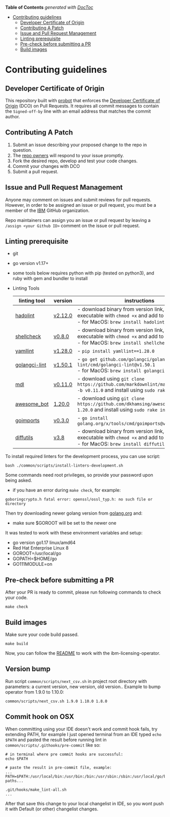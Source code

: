 <!-- START doctoc generated TOC please keep comment here to allow auto update -->
<!-- DON'T EDIT THIS SECTION, INSTEAD RE-RUN doctoc TO UPDATE -->
**Table of Contents**  *generated with [DocToc](https://github.com/thlorenz/doctoc)*

- [Contributing guidelines](#contributing-guidelines)
    - [Developer Certificate of Origin](#developer-certificate-of-origin)
    - [Contributing A Patch](#contributing-a-patch)
    - [Issue and Pull Request Management](#issue-and-pull-request-management)
    - [Linting prerequisite](#linting-prerequisite)
    - [Pre-check before submitting a PR](#pre-check-before-submitting-a-pr)
    - [Build images](#build-images)

<!-- END doctoc generated TOC please keep comment here to allow auto update -->

# Contributing guidelines

## Developer Certificate of Origin

This repository built with [probot](https://github.com/probot/probot) that enforces the [Developer Certificate of Origin](https://developercertificate.org/) (DCO) on Pull Requests. It requires all commit messages to contain the `Signed-off-by` line with an email address that matches the commit author.

## Contributing A Patch

1. Submit an issue describing your proposed change to the repo in question.
1. The [repo owners](OWNERS) will respond to your issue promptly.
1. Fork the desired repo, develop and test your code changes.
1. Commit your changes with DCO
1. Submit a pull request.

## Issue and Pull Request Management

Anyone may comment on issues and submit reviews for pull requests. However, in
order to be assigned an issue or pull request, you must be a member of the
[IBM](https://github.com/ibm) GitHub organization.

Repo maintainers can assign you an issue or pull request by leaving a
`/assign <your Github ID>` comment on the issue or pull request.

## Linting prerequisite

- git
- go version v1.17+
- some tools below requires python with pip (tested on python3), and ruby with gem and bundler to install
- Linting Tools

    | linting tool | version | instructions |
    | ------------ | ------- | ------------ |
    | [hadolint](https://github.com/hadolint/hadolint#install) | [v2.12.0](https://github.com/hadolint/hadolint/releases/tag/v2.12.0) | - download binary from version link, make executable with `chmod +x` and add to bin directory<br/>- for MacOS: `brew install hadolint` |
    | [shellcheck](https://github.com/koalaman/shellcheck#installing) | [v0.8.0](https://github.com/koalaman/shellcheck/releases/tag/v0.8.0) | - download binary from version link, make executable with `chmod +x` and add to bin directory<br/>- for MacOS: `brew install shellcheck`  |
    | [yamllint](https://github.com/adrienverge/yamllint#installation) | [v1.28.0](https://github.com/adrienverge/yamllint/releases/tag/v1.28.0) | - `pip install yamllint==1.28.0` |
    | [golangci-lint](https://github.com/golangci/golangci-lint#install) | [v1.50.1](https://github.com/golangci/golangci-lint/releases/tag/v1.50.1) | - `go get github.com/golangci/golangci-lint/cmd/golangci-lint@v1.50.1`<br/>- for MacOS: `brew install golangci-lint`  |
    | [mdl](https://github.com/markdownlint/markdownlint#installation) | [v0.11.0](https://github.com/markdownlint/markdownlint/releases/tag/v0.11.0) | - download using `git clone https://github.com/markdownlint/markdownlint.git -b v0.11.0` and install using `sudo rake install` |
    | [awesome_bot](https://github.com/dkhamsing/awesome_bot#installation) | [1.20.0](https://github.com/dkhamsing/awesome_bot/releases/tag/1.20.0) | - download using `git clone https://github.com/dkhamsing/awesome_bot.git -b 1.20.0` and install using `sudo rake install` |
    | [goimports](https://pkg.go.dev/golang.org/x/tools@v0.3.0/cmd/goimports) | [v0.3.0](https://pkg.go.dev/golang.org/x/tools@v0.3.0/cmd/goimports) | - `go install golang.org/x/tools/cmd/goimports@v0.3.0` |
    | [diffutils](https://www.gnu.org/software/diffutils/) | [v3.8](https://ftp.gnu.org/gnu/diffutils/diffutils-3.8.tar.xz) | - download binary from version link, make executable with `chmod +x` and add to bin directory<br/>- for MacOS: `brew install diffutils` |

To install required linters for the development process, you can use script:
```shell
bash ./common/scripts/install-linters-development.sh  
```
Some commands need root privileges, so provide your password upon being asked.


- if you have an error during `make check`, for example:

```shell
goboringcrypto.h fatal error: openssl/ossl_typ.h: no such file or directory
```

Then try downloading newer golang version from [golang.org](https://golang.org) and:
- make sure $GOROOT will be set to the newer one

It was tested to work with these environment variables and setup:
- go version go1.17 linux/amd64
- Red Hat Enterprise Linux 8
- GOROOT=/usr/local/go
- GOPATH=$HOME/go
- GO111MODULE=on

## Pre-check before submitting a PR

After your PR is ready to commit, please run following commands to check your code.

```shell
make check
```

## Build images

Make sure your code build passed.

```shell
make build
```

Now, you can follow the [README](./README.md) to work with the ibm-licensing-operator.

## Version bump

Run script `common/scripts/next_csv.sh` in project root directory with parameters: a current version, new version, old version..
Example to bump operator from 1.9.0 to 1.10.0:

```shell
common/scripts/next_csv.sh 1.9.0 1.10.0 1.8.0
```

## Commit hook on OSX

When committing using your IDE doesn't work and commit hook fails, try extending PATH, for example I just opened terminal from an IDE typed `echo $PATH` and pasted the result before running lint in `common/scripts/.githooks/pre-commit` like so:

```shell
# in terminal where pre commit hooks are successful:
echo $PATH

# paste the result in pre-commit file, example:
...
PATH=$PATH:/usr/local/bin:/usr/bin:/bin:/usr/sbin:/sbin:/usr/local/go/bin:...other paths...

.git/hooks/make_lint-all.sh
...
```

After that save this change to your local changelist in IDE, so you wont push it with Default (or other) changelist changes.